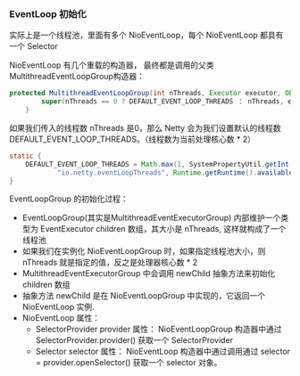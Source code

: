 ### EventLoop 初始化

实际上是一个线程池，里面有多个 NioEventLoop，每个 NioEventLoop 都具有一个 Selector

NioEventLoop 有几个重载的构造器， 最终都是调用的父类MultithreadEventLoopGroup构造器：

```java
protected MultithreadEventLoopGroup(int nThreads, Executor executor, Object... args) {
        super(nThreads == 0 ? DEFAULT_EVENT_LOOP_THREADS ： nThreads, executor, args);
    }
```

如果我们传入的线程数 nThreads 是0，那么 Netty 会为我们设置默认的线程数 DEFAULT_EVENT_LOOP_THREADS。（线程数为当前处理核心数 * 2）

```java
static {
    DEFAULT_EVENT_LOOP_THREADS = Math.max(1, SystemPropertyUtil.getInt(
            "io.netty.eventLoopThreads", Runtime.getRuntime().availableProcessors() * 2));
}
```



EventLoopGroup 的初始化过程：

- EventLoopGroup(其实是MultithreadEventExecutorGroup) 内部维护一个类型为 EventExecutor children 数组，其大小是 nThreads, 这样就构成了一个线程池
- 如果我们在实例化 NioEventLoopGroup 时，如果指定线程池大小，则 nThreads 就是指定的值，反之是处理器核心数 * 2
- MultithreadEventExecutorGroup 中会调用 newChild 抽象方法来初始化 children 数组
- 抽象方法 newChild 是在 NioEventLoopGroup 中实现的，它返回一个 NioEventLoop 实例.
- NioEventLoop 属性：
  - SelectorProvider provider 属性： NioEventLoopGroup 构造器中通过 SelectorProvider.provider() 获取一个 SelectorProvider
  - Selector selector 属性： NioEventLoop 构造器中通过调用通过 selector = provider.openSelector() 获取一个 selector 对象。